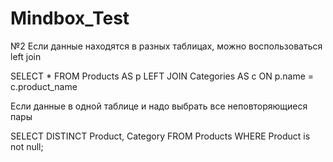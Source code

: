 # Mindbox_Test

№2
Если данные находятся в разных таблицах, можно воспользоваться left join

SELECT *
FROM
  Products AS p
  LEFT JOIN Categories AS c
    ON p.name = c.product_name


Если данные в одной таблице и надо выбрать все неповторяющиеся пары

SELECT DISTINCT Product, Category FROM Products
WHERE Product is not null;
